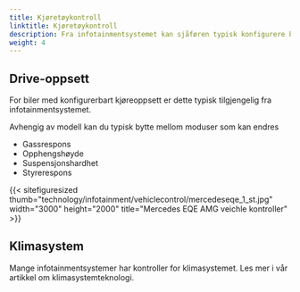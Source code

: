 ```yaml
---
title: Kjøretøykontroll
linktitle: Kjøretøykontroll
description: Fra infotainmentsystemet kan sjåføren typisk konfigurere bilinnstillingene for ulike funksjoner.
weight: 4
---
```

<!-- markdownlint-disable MD033 -->

## Drive-oppsett

For biler med konfigurerbart kjøreoppsett er dette typisk tilgjengelig fra infotainmentsystemet.

Avhengig av modell kan du typisk bytte mellom moduser som kan endres

- Gassrespons
- Opphengshøyde
- Suspensjonshardhet
- Styrerespons

{{< sitefiguresized thumb="technology/infotainment/vehiclecontrol/mercedeseqe_1_st.jpg" width="3000" height="2000" title="Mercedes EQE AMG veichle kontroller" >}}

## Klimasystem

Mange infotainmentsystemer har kontroller for klimasystemet. Les mer i vår artikkel om klimasystemteknologi.
